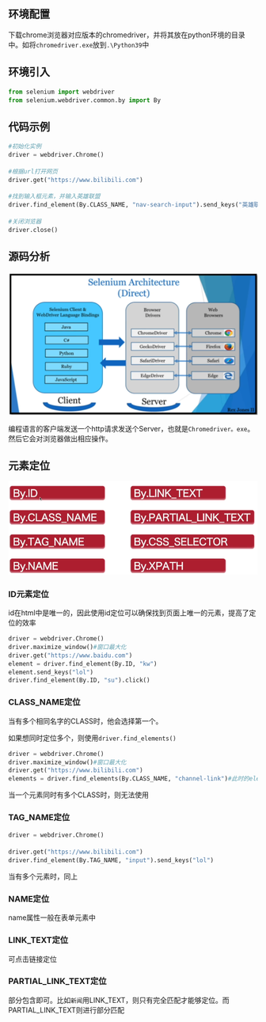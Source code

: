 ## 环境配置

下载chrome浏览器对应版本的chromedriver，并将其放在python环境的目录中。如将`chromedriver.exe`放到`.\Python39`中

## 环境引入

```python
from selenium import webdriver
from selenium.webdriver.common.by import By
```

## 代码示例

```python
#初始化实例
driver = webdriver.Chrome()

#根据url打开网页
driver.get("https://www.bilibili.com")

#找到输入框元素，并输入英雄联盟
driver.find_element(By.CLASS_NAME, "nav-search-input").send_keys("英雄联盟")

#关闭浏览器
driver.close()
```

## 源码分析

![image-20240408151304603](./selenium_note.assets/image-20240408151304603.png)

编程语言的客户端发送一个http请求发送个Server，也就是`Chromedriver。exe`。然后它会对浏览器做出相应操作。

## 元素定位

![image-20240408151847109](./selenium_note.assets/image-20240408151847109.png)

### ID元素定位

id在html中是唯一的，因此使用id定位可以确保找到页面上唯一的元素，提高了定位的效率

```python
driver = webdriver.Chrome()
driver.maximize_window()#窗口最大化
driver.get("https://www.baidu.com")
element = driver.find_element(By.ID, "kw")
element.send_keys("lol")
driver.find_element(By.ID, "su").click()
```

### CLASS_NAME定位

当有多个相同名字的CLASS时，他会选择第一个。

如果想同时定位多个，则使用`driver.find_elements()`

```python
driver = webdriver.Chrome()
driver.maximize_window()#窗口最大化
driver.get("https://www.bilibili.com")
elements = driver.find_elements(By.CLASS_NAME, "channel-link")#此时的elements为一个数组
```

 当一个元素同时有多个CLASS时，则无法使用

### TAG_NAME定位

```python
driver = webdriver.Chrome()

driver.get("https://www.bilibili.com")
driver.find_element(By.TAG_NAME, "input").send_keys("lol")
```

当有多个元素时，同上

### NAME定位

name属性一般在表单元素中

### LINK_TEXT定位

可点击链接定位

### PARTIAL_LINK_TEXT定位

部分包含即可。比如`新闻`用LINK_TEXT，则只有完全匹配才能够定位。而PARTIAL_LINK_TEXT则进行部分匹配

